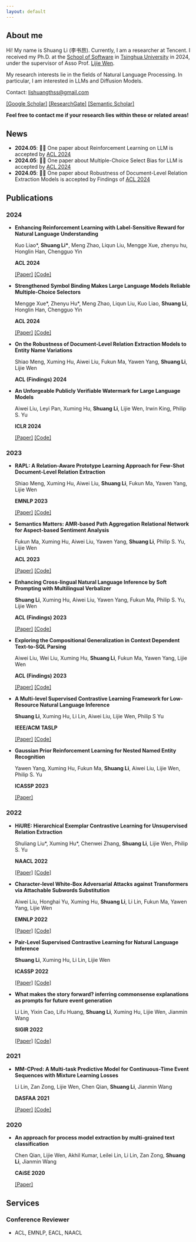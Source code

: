 ```yaml
---
layout: default
---
```


## About me

Hi! My name is Shuang Li (李书昂). Currently, I am a researcher at Tencent. I received my Ph.D. at the [School of Software](https://www.thss.tsinghua.edu.cn/) in [Tsinghua University](https://www.tsinghua.edu.cn/) in 2024, under the supervisor of Asso Prof. [Lijie Wen](https://www.thss.tsinghua.edu.cn/faculty/wenlijie.htm).

My research interests lie in the fields of Natural Language Processing. In particular, I am interested in LLMs and Diffusion Models.

Contact: <lishuangthss@gmail.com>

[[Google Scholar]](https://scholar.google.com/citations?user=LSTOX04AAAAJ&hl=en) [[ResearchGate]](https://www.researchgate.net/profile/Shuang-Li-64) [[Semantic Scholar]](https://www.semanticscholar.org/author/Shuang-Li/2133436155)

**Feel free to contact me if your research lies within these or related areas!**

## News

- **2024.05**: 🎉🎉 One paper about Reinforcement Learning on LLM is accepted by [ACL 2024](https://2024.aclweb.org/)
- **2024.05**: 🎉🎉 One paper about Multiple-Choice Select Bias for LLM is accepted by [ACL 2024](https://2024.aclweb.org/)
- **2024.05**: 🎉🎉 One paper about Robustness of Document-Level Relation Extraction Models is accepted by Findings of [ACL 2024](https://2024.aclweb.org/)

## Publications

### 2024
- **Enhancing Reinforcement Learning with Label-Sensitive Reward for Natural Language Understanding**

  Kuo Liao\*, **Shuang Li\***, Meng Zhao, Liqun Liu, Mengge Xue, zhenyu hu, Honglin Han, Chengguo Yin

  **ACL 2024**

  [[Paper]](https://arxiv.org/abs/2405.19763) [[Code]](https://github.com/MagiaSN/ACL2024_RLLR)

- **Strengthened Symbol Binding Makes Large Language Models Reliable Multiple-Choice Selectors**

  Mengge Xue\*, Zhenyu Hu\*, Meng Zhao, Liqun Liu, Kuo Liao, **Shuang Li**, Honglin Han, Chengguo Yin

  **ACL 2024**

  [[Paper]](https://arxiv.org/abs/2406.01026) [[Code]](https://github.com/berryxue/PIF)

- **On the Robustness of Document-Level Relation Extraction Models to Entity Name Variations**

  Shiao Meng, Xuming Hu, Aiwei Liu, Fukun Ma, Yawen Yang, **Shuang Li**, Lijie Wen 

  **ACL (Findings) 2024**

- **An Unforgeable Publicly Verifiable Watermark for Large Language Models**

  Aiwei Liu, Leyi Pan, Xuming Hu, **Shuang Li**, Lijie Wen, Irwin King, Philip S. Yu
  
  **ICLR 2024**

  [[Paper]](https://arxiv.org/abs/2307.16230) [[Code]](https://github.com/THU-BPM/unforgeable_watermark)

### 2023

- **RAPL: A Relation-Aware Prototype Learning Approach for Few-Shot Document-Level Relation Extraction**

  Shiao Meng, Xuming Hu, Aiwei Liu, **Shuang Li**, Fukun Ma, Yawen Yang, Lijie Wen
   
  **EMNLP 2023**

  [[Paper]](https://aclanthology.org/2023.emnlp-main.316/) [[Code]](https://github.com/THU-BPM/RAPL)

- **Semantics Matters: AMR-based Path Aggregation Relational Network for Aspect-based Sentiment Analysis**

  Fukun Ma, Xuming Hu, Aiwei Liu, Yawen Yang, **Shuang Li**, Philip S. Yu, Lijie Wen
  
  **ACL 2023**

  [[Paper]](https://aclanthology.org/2023.acl-long.19.pdf) [[Code]](https://github.com/THU-BPM/APARN)

- **Enhancing Cross-lingual Natural Language Inference by Soft Prompting with Multilingual Verbalizer**

  **Shuang Li**, Xuming Hu, Aiwei Liu, Yawen Yang, Fukun Ma, Philip S. Yu, Lijie Wen
  
  **ACL (Findings) 2023**

  [[Paper]](https://aclanthology.org/2023.findings-acl.88.pdf) [[Code]](https://github.com/THU-BPM/SoftMV)

- **Exploring the Compositional Generalization in Context Dependent Text-to-SQL Parsing**

  Aiwei Liu, Wei Liu, Xuming Hu, **Shuang Li**, Fukun Ma, Yawen Yang, Lijie Wen
  
  **ACL (Findings) 2023**

  [[Paper]](https://aclanthology.org/2023.findings-acl.43.pdf) [[Code]](https://github.com/THU-BPM/CD-Text2SQL-CG)

- **A Multi-level Supervised Contrastive Learning Framework for Low-Resource Natural Language Inference**

  **Shuang Li**, Xuming Hu, Li Lin, Aiwei Liu, Lijie Wen, Philip S Yu
  
  **IEEE/ACM TASLP**

  [[Paper]](https://arxiv.org/pdf/2205.15550.pdf) [[Code]](https://github.com/THU-BPM/MultiSCL)

- **Gaussian Prior Reinforcement Learning for Nested Named Entity Recognition**

  Yawen Yang, Xuming Hu, Fukun Ma, **Shuang Li**, Aiwei Liu, Lijie Wen, Philip S. Yu
  
  **ICASSP 2023**

  [[Paper]](https://arxiv.org/pdf/2305.07266.pdf)

### 2022
  
- **HiURE: Hierarchical Exemplar Contrastive Learning for Unsupervised Relation Extraction**

  Shuliang Liu\*, Xuming Hu\*, Chenwei Zhang, **Shuang Li**, Lijie Wen, Philip S. Yu
  
  **NAACL 2022**

  [[Paper]](https://arxiv.org/abs/2205.02225) [[Code]](https://github.com/THU-BPM/HiURE)

- **Character-level White-Box Adversarial Attacks against Transformers via Attachable Subwords Substitution**
  
  Aiwei Liu, Honghai Yu, Xuming Hu, **Shuang Li**, Li Lin, Fukun Ma, Yawen Yang, Lijie Wen

  **EMNLP 2022**

  [[Paper]](https://arxiv.org/abs/2210.17004) [[Code]](https://github.com/THU-BPM/CWBA)

- **Pair-Level Supervised Contrastive Learning for Natural Language Inference**

  **Shuang Li**, Xuming Hu, Li Lin, Lijie Wen
  
  **ICASSP 2022**

  [[Paper]](https://arxiv.org/abs/2201.10927) [[Code]](https://github.com/THU-BPM/PairSCL)

- **What makes the story forward? inferring commonsense explanations as prompts for future event generation**

  Li Lin, Yixin Cao, Lifu Huang, **Shuang Li**, Xuming Hu, Lijie Wen, Jianmin Wang
  
  **SIGIR 2022**

  [[Paper]](https://arxiv.org/abs/2201.07099) [[Code]](https://github.com/THU-BPM/CoEP)

### 2021

- **MM-CPred: A Multi-task Predictive Model for Continuous-Time Event Sequences with Mixture Learning Losses**

  Li Lin, Zan Zong, Lijie Wen, Chen Qian, **Shuang Li**, Jianmin Wang
  
  **DASFAA 2021**

  [[Paper]](https://link.springer.com/chapter/10.1007/978-3-030-73194-6_34) [[Code]](https://github.com/veralily/DeepPred)

### 2020

- **An approach for process model extraction by multi-grained text classification**

  Chen Qian, Lijie Wen, Akhil Kumar, Leilei Lin, Li Lin, Zan Zong, **Shuang Li**, Jianmin Wang
  
  **CAiSE 2020**

  [[Paper]](https://link.springer.com/chapter/10.1007/978-3-030-49435-3_17)

## Services
### Conference Reviewer

- ACL, EMNLP, EACL, NAACL
